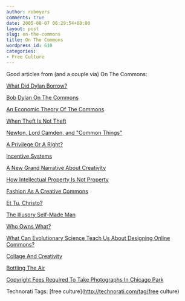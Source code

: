 ```yaml
---
author: robmyers
comments: true
date: 2005-08-07 06:29:54+00:00
layout: post
slug: on-the-commons
title: On The Commons
wordpress_id: 610
categories:
- Free Culture
---
```


  
Good articles from (and a couple via) On The Commons:  


  
[What Did Dylan Borrow?](http://onthecommons.org/node/611)  
  
[Bob Dylan On The Commons](http://onthecommons.org/node/610)  
  
[An Economic Theory Of The Commons](http://onthecommons.org/node/613)  
  
[When Theft Is Not Theft](http://onthecommons.org/node/628)  
  
[Newton, Lord Camden, and "Common Things"](http://onthecommons.org/node/630)  
  
[A Privilege Or A Right?](http://onthecommons.org/node/632)  
  
[Incentive Systems](http://blog.visiblepath.com/archives/incentive_systems.html)  
  
[A New Grand Narrative About Creativity](http://onthecommons.org/node/415)  
  
[How Intellectual Property Is Not Property](http://onthecommons.org/node/401)  
  
[Fashion As A Creative Commons](http://onthecommons.org/node/495)  
  
[Et Tu, Christo?](http://onthecommons.org/node/503)  
  
[The Illusory Self-Made Man](http://onthecommons.org/node/528)  
  
[Who Owns What?](http://www.commondreams.org/views05/0307-29.htm)  
  
[What Can Evolutionary Science Teach Us About Designing Online Commons?](http://onthecommons.org/node/555)  
  
[Collage And Creativity](http://onthecommons.org/node/582)  


  
[Bottling The Air](http://onthecommons.org/node/533)  
  
[Copyright Fees Required To Take Photographs In Chicago Park](http://onthecommons.org/node/499)  
  
  


  


Technorati Tags: [free culture](http://technorati.com/tag/free culture)

  


